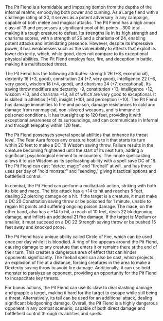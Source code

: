 The Pit Fiend is a formidable and imposing demon from the depths of the infernal realms, embodying both power and cunning. As a Large fiend with a challenge rating of 20, it serves as a potent adversary in any campaign, capable of both melee and magical attacks. The Pit Fiend has a high armor class of 19 and possesses a significant pool of hit points—300 total—making it a tough creature to defeat. Its strengths lie in its high strength and charisma scores, with a strength of 26 and a charisma of 24, enabling potent attacks and intimidating presence. However, despite its impressive power, it has weaknesses such as the vulnerability to effects that exploit its lower dexterity, which, while good, does not compare to its exceptional physical abilities. The Pit Fiend employs fear, fire, and deception in battle, making it a multifaceted threat.

The Pit Fiend has the following attributes: strength 26 (+8, exceptional), dexterity 16 (+3, good), constitution 24 (+7, very good), intelligence 22 (+6, very good), wisdom 18 (+4, good), and charisma 24 (+7, exceptional). Its saving throw modifiers are dexterity +9, constitution +13, intelligence +12, wisdom +10, and charisma +13, all of which are very good to exceptional. It is skilled in athletics (+14), insight (+10), and perception (+10). The Pit Fiend has damage immunities to fire and poison, damage resistances to cold and damage from nonmagical, non-silvered weapons, and is immune to poisoned conditions. It has truesight up to 120 feet, providing it with exceptional awareness of its surroundings, and can communicate in Infernal and through telepathy within 120 feet.

The Pit Fiend possesses several special abilities that enhance its threat level. The Fear Aura forces any creature hostile to it that starts its turn within 20 feet to make a DC 18 Wisdom saving throw. Failure results in the creature becoming frightened until the start of its next turn, adding a significant psychological element to encounters. The innate spellcasting allows it to use Wisdom as its spellcasting ability with a spell save DC of 18. The Pit Fiend can cast "detect magic" and "fireball" at will, and has three uses per day of "hold monster" and "sending," giving it tactical options and battlefield control.

In combat, the Pit Fiend can perform a multiattack action, striking with both its bite and mace. The bite attack has a +14 to hit and reaches 5 feet, dealing 22 piercing damage on a hit. If the target is a creature, it must make a DC 20 Constitution saving throw or be poisoned for 1 minute, unable to regain hit points and suffering ongoing poison damage. The mace, on the other hand, also has a +14 to hit, a reach of 10 feet, deals 22 bludgeoning damage, and inflicts an additional 21 fire damage. If the target is Medium or smaller, it must succeed on a DC 22 Strength saving throw or be pushed 15 feet away and knocked prone.

The Pit Fiend has a unique ability called Circle of Fire, which can be used once per day while it is bloodied. A ring of fire appears around the Pit Fiend, causing damage to any creature that enters it or remains there at the end of their turn. This creates a dangerous area of effect that can hinder opponents significantly. The fireball spell can also be cast, which projects an explosion of fire at a distance, forcing creatures in the area to make a Dexterity saving throw to avoid fire damage. Additionally, it can use hold monster to paralyze an opponent, providing an opportunity for the Pit Fiend to incapacitate key threats.

For bonus actions, the Pit Fiend can use its claw to deal slashing damage and grapple a target, making it hard for the target to escape while still being a threat. Alternatively, its tail can be used for an additional attack, dealing significant bludgeoning damage. Overall, the Pit Fiend is a highly dangerous opponent in any combat scenario, capable of both direct damage and battlefield control through its abilities and spells.
